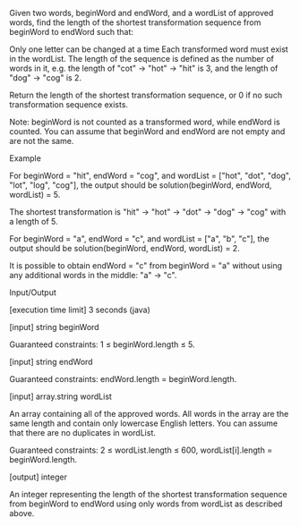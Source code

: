 Given two words, beginWord and endWord, and a wordList of approved words, find the length of the shortest transformation sequence from beginWord to endWord such that:

Only one letter can be changed at a time
Each transformed word must exist in the wordList.
The length of the sequence is defined as the number of words in it, e.g. the length of "cot" -> "hot" -> "hit" is 3, and the length of "dog" -> "cog" is 2.

Return the length of the shortest transformation sequence, or 0 if no such transformation sequence exists.

Note: beginWord is not counted as a transformed word, while endWord is counted. You can assume that beginWord and endWord are not empty and are not the same.

Example

For beginWord = "hit", endWord = "cog", and wordList = ["hot", "dot", "dog", "lot", "log", "cog"], the output should be
solution(beginWord, endWord, wordList) = 5.

The shortest transformation is "hit" -> "hot" -> "dot" -> "dog" -> "cog" with a length of 5.

For beginWord = "a", endWord = "c", and wordList = ["a", "b", "c"], the output should be
solution(beginWord, endWord, wordList) = 2.

It is possible to obtain endWord = "c" from beginWord = "a" without using any additional words in the middle: "a" -> "c".

Input/Output

[execution time limit] 3 seconds (java)

[input] string beginWord

Guaranteed constraints:
1 ≤ beginWord.length ≤ 5.

[input] string endWord

Guaranteed constraints:
endWord.length = beginWord.length.

[input] array.string wordList

An array containing all of the approved words. All words in the array are the same length and contain only lowercase English letters. You can assume that there are no duplicates in wordList.

Guaranteed constraints:
2 ≤ wordList.length ≤ 600,
wordList[i].length = beginWord.length.

[output] integer

An integer representing the length of the shortest transformation sequence from beginWord to endWord using only words from wordList as described above.